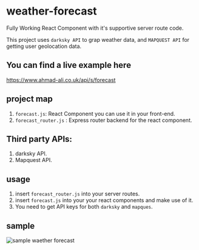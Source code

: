 # weather-forecast
Fully Working React Component with it's supportive server route code.

This project uses `darksky API` to grap weather data, and `MAPQUEST API` for getting user geolocation data.

## You can find a live example here
https://www.ahmad-ali.co.uk/api/s/forecast

## project map
1. `forecast.js`: React Component you can use it in your front-end.
2. `forecast_router.js` : Express router backend for the react component.

## Third party APIs:
1. darksky API.
2. Mapquest API.

## usage
1. insert `forecast_router.js` into your server routes.
2. insert `forecast.js` into your your react components and make use of it.
3. You need to get API keys for both `darksky` and `mapques`.

## sample
![sample waether forecast](https://i.imgur.com/MrYhlwK.png)
